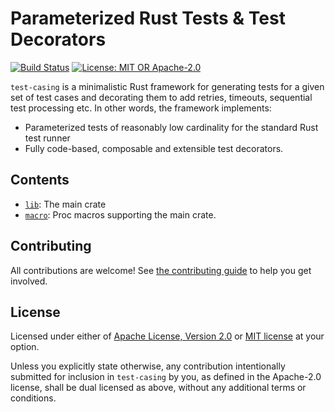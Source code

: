 # Parameterized Rust Tests & Test Decorators

[![Build Status](https://github.com/slowli/test-casing/workflows/CI/badge.svg?branch=main)](https://github.com/slowli/test-casing/actions)
[![License: MIT OR Apache-2.0](https://img.shields.io/badge/License-MIT%2FApache--2.0-blue)](https://github.com/slowli/test-casing#license)

`test-casing` is a minimalistic Rust framework for generating tests for a given set of test cases
and decorating them to add retries, timeouts, sequential test processing etc.
In other words, the framework implements:

- Parameterized tests of reasonably low cardinality for the standard Rust test runner
- Fully code-based, composable and extensible test decorators.

## Contents

- [`lib`](lib): The main crate
- [`macro`](macro): Proc macros supporting the main crate.

## Contributing

All contributions are welcome! See [the contributing guide](CONTRIBUTING.md) to help
you get involved.

## License

Licensed under either of [Apache License, Version 2.0](LICENSE-APACHE)
or [MIT license](LICENSE-MIT) at your option.

Unless you explicitly state otherwise, any contribution intentionally submitted
for inclusion in `test-casing` by you, as defined in the Apache-2.0 license,
shall be dual licensed as above, without any additional terms or conditions.

[custom test frameworks]: https://github.com/rust-lang/rust/issues/50297
[`test-case`]: https://crates.io/crates/test-case
[Property testing]: https://crates.io/crates/proptest
[`quickcheck`]: https://crates.io/crates/quickcheck
[`rstest`]: https://crates.io/crates/rstest
[`nextest`]: https://nexte.st/
